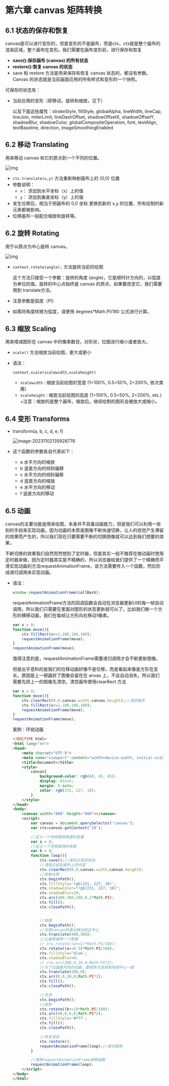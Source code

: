 # 第六章 canvas 矩阵转换

## 6.1 状态的保存和恢复

canvas是可以进行变形的，但是变形的不是画布，而是ctx，ctx就是整个画布的渲染区域，整个画布在变形。我们需要在画布变形前，进行保存和恢复

- **save():保存画布 (canvas) 的所有状态**
- **restore():恢复 canvas 的状态**
- save 和 restore 方法是用来保存和恢复 canvas 状态的，都没有参数。Canvas 的状态就是当前画面应用的所有样式和变形的一个快照。

可保存的状态有：

- 当前应用的变形（即移动，旋转和缩放，见下）

  以及下面这些属性：strokeStyle, fillStyle, globalAlpha, lineWidth, lineCap, lineJoin, miterLimit, lineDashOffset, shadowOffsetX, shadowOffsetY, shadowBlur, shadowColor, globalCompositeOperation, font, textAlign, textBaseline, direction, imageSmoothingEnabled

## 6.2 移动 Translating

用来移动 canvas 和它的原点到一个不同的位置。

![img](.assets/canvas_grid_translate.png)

- `ctx.translate(x,y)` 方法重新映射画布上的 (0,0) 位置
- 参数说明：
  - `x`： 添加到水平坐标（x）上的值
  - `y`： 添加到垂直坐标（y）上的值
- 发生位移后，相当于把画布的 0,0 坐标 更换到新的 x,y 的位置，所有绘制的新元素都被影响。
- 位移画布一般配合缩放和旋转等。

## 6.2 旋转 Rotating

用于以原点为中心旋转 canvas。

![img](.assets/canvas_grid_rotate.png)

- `context.rotate(angle);` 方法旋转当前的绘图

  这个方法只接受一个参数：旋转的角度 (angle)，它是顺时针方向的，以弧度为单位的值。旋转的中心点始终是 canvas 的原点，如果要改变它，我们需要用到 translate方法。
  
- 注意参数是弧度（PI）

- 如需将角度转换为弧度，请使用 degrees*Math.PI/180 公式进行计算。

## 6.3 缩放 Scaling

用来增减图形在 canvas 中的像素数目，对形状，位图进行缩小或者放大。

- `scale()` 方法缩放当前绘图，更大或更小

- 语法：

  ```
  context.scale(scalewidth,scaleheight)
  ```

  - `scalewidth` : 缩放当前绘图的宽度 (1=100%, 0.5=50%, 2=200%, 依次类推)
  - `scaleheight` : 缩放当前绘图的高度 (1=100%, 0.5=50%, 2=200%, etc.) +注意：缩放的是整个画布，缩放后，继续绘制的图形会被放大或缩小。

## 6.4 变形 Transforms

- transform(a, b, c, d, e, f)

  ![image-20231102135928776](.assets/image-20231102135928776.png)

- 这个函数的参数各自代表如下：

  - a       水平方向的缩放
  - b      竖直方向的倾斜偏移
  - c      水平方向的倾斜偏移
  - d      竖直方向的缩放
  - e     水平方向的移动
  - f      竖直方向的移动

  

## 6.5 动画

​		canvas的主要功能是用来绘图，本身并不具备动画能力，但是我们可以利用一些别的手段来实现动画，因为动画的本质是图像不断快速切换，让人的视觉产生滞留的效果而产生的，所以我们现在只要需要不断的切换图像就可以达到我们想要的效果。

​		不断切换的效果我们自然而然想到了定时器，但是其实一般不推荐在做动画时使用定时器来做，因为定时器其实是不精确的，所以浏览器给我们提供了一个精确而平滑实现动画的方法requestAnimationFrame，该方法需要传入一个函数，然后形成递归调用来实现动画。

- 语法：

  ```javascript
  window.requestAnimationFrame(callBack);
  ```

  requestAnimationFrame方法的回调函数会自动在浏览器更新UI的每一帧自动调用，所以我们只需要在里面对图形的状态更新就可以了。比如我们做一个方形的横移动画，我们在每帧让方形向右移动1像素。

  ```javascript
  var x = 0;
  function move(){
      ctx.fillRect(x+=1,100,100,100);
      requestAnimationFrame(move);
  }
  requestAnimationFrame(move);
  ```

  值得注意的是，requestAinimationFrame需要递归调用才会不断更新图像。

  但是出乎意料的是我们的位移动画好像不是位移，而是看起来像是方形在变长，原因是上一顿画好了图像会留在在 anvas 上，不会自动消失，所以我们需要先把上一的图像先清空。清空画布使用clearRect 方法

  ```javascript
  var x = 0;
  function move(){
      ctx.clearRect(0,0,canvas.width,canvas.height);//清空画布
      ctx.fillRect(x+=1,100,100,100);
      requestAnimationFrame(move);
  }
  requestAnimationFrame(move);
  ```

  案例：环绕动画

  ```html
  <!DOCTYPE html>
  <html lang="en">
  <head>
      <meta charset="UTF-8">
      <meta name="viewport" content="width=device-width, initial-scale=1.0">
      <title>Document</title>
      <style>
          canvas{
              background-color: rgb(48, 45, 45);
              display: block;
              margin: 0 auto;
              color: rgb(231, 227, 10);
          }
      </style>
  </head>
  <body>
      <canvas width="800" height="600"></canvas>
      <script>
          var canvas = document.querySelector('canvas');
          var ctx=canvas.getContext('2d');
  
          //定义一个地球旋转角度的变量
          var a = 0;
          //定义一个月球旋转的角度
          var b = 0;
          function loop(){
              ctx.save();//保存之前的状态
              //清除之前在画布上的内容
              ctx.clearRect(0,0,canvas.width,canvas.height);
              //绘制太阳
              ctx.beginPath();
              ctx.fillStyle='rgb(231, 227, 10)';
              ctx.shadowColor="rgb(231, 227, 10)";
              ctx.shadowBlur=10;
              ctx.arc(400,300,100,0,2*Math.PI);
              ctx.fill();
              ctx.closePath();
  
  
              //地球
              ctx.beginPath();
              //先把canvas的原点移动到正中心
              ctx.translate(400,300);
              //让画笔旋转一个角度
              // ctx.rotate((a+=1)*Math.PI/180);
              ctx.rotate((a+=0.5)*Math.PI/180);
              ctx.fillStyle='blue';
              ctx.shadowBlur=0;
              // ctx.arc(200,0,20,0,Math.PI*2);
              //为了后面画月亮的动画，要把原点变成和地球中心一致
              ctx.translate(200,0);
              ctx.arc(0,0,20,0,Math.PI*2);
              ctx.fill();
              ctx.closePath();
  
              //月亮
              ctx.beginPath();
              //旋转
              ctx.rotate((b+=1)*Math.PI/180);
              ctx.arc(40,0,6,0,Math.PI*2);
              ctx.fillStyle='#fff';
              ctx.fill();
              ctx.closePath();
  
              //恢复状态
              ctx.restore();
              requestAnimationFrame(loop);//递归调用
          }
  
          //使用requestAnimationFrame调用函数
          requestAnimationFrame(loop);
      </script>
  </body>
  </html>
  ```

  